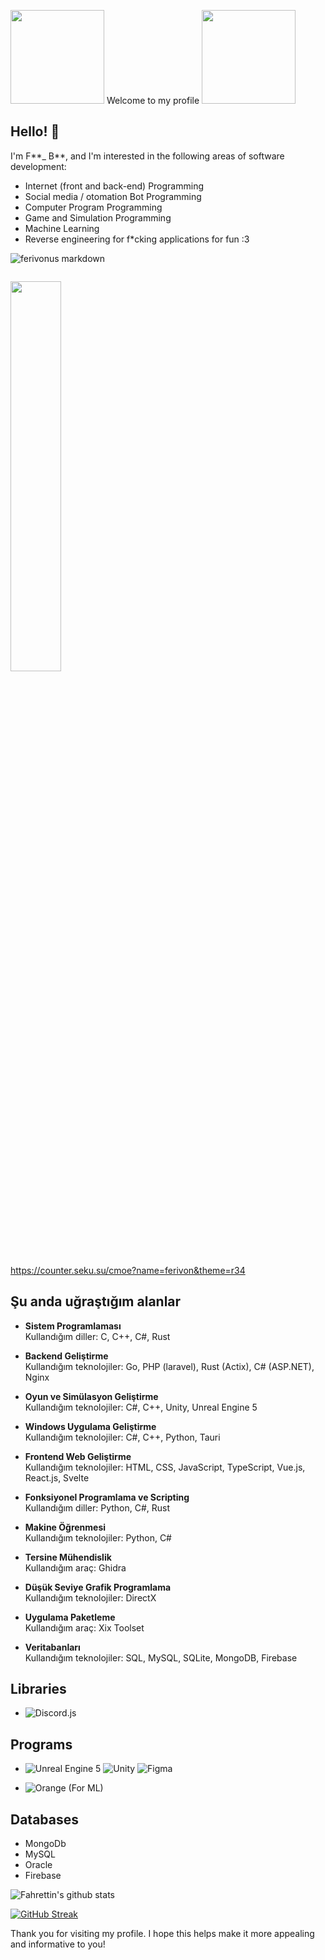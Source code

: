 <!---
Ferivonus/Ferivonus is a ✨ special ✨ repository because its `README.md` (this file) appears on your GitHub profile.
You can click the Preview link to take a look at your changes.

- 👋 Hi, I’m @Ferivonus
- 👀 I’m interested in Internet programing, and game developing
- 🌱 I’m currently learning python, Unreal engine 5, and unity
- 📫 And you can reach me on ferivonus@hotmail.com


--->

<img src="https://media.tenor.com/BJ-9w-MUVCMAAAAC/tis100-sad.gif" width="150"> Welcome to my profile <img src="https://media.tenor.com/BJ-9w-MUVCMAAAAC/tis100-sad.gif" width="150">

## Hello! 👋


I'm F**\_ B**, and I'm interested in the following areas of software development:

- Internet (front and back-end) Programming
- Social media / otomation Bot Programming
- Computer Program Programming
- Game and Simulation Programming
- Machine Learning
- Reverse engineering for f\*cking applications for fun :3

![ferivonus markdown](https://counter.seku.su/cmoe?name=ferivonus&theme=r34)

<p align=""><img src="https://komarev.com/ghpvc/?username=Ferivonus&style=flat-square&color=blue" alt=""></p>

<img width="40%" src="https://github-readme-stats.vercel.app/api/top-langs/?username=Ferivonus&layout=compact&bg_color=0d1117&border_color=0d1117&text-color:79ff97&langs_count=12&hide=ShaderLab,javascript,css,scss,html&theme=tokyonight">

https://counter.seku.su/cmoe?name=ferivon&theme=r34

## Şu anda uğraştığım alanlar

- **Sistem Programlaması**  
  Kullandığım diller: C, C++, C#, Rust

- **Backend Geliştirme**  
  Kullandığım teknolojiler: Go, PHP (laravel), Rust (Actix), C# (ASP.NET), Nginx

- **Oyun ve Simülasyon Geliştirme**  
  Kullandığım teknolojiler: C#, C++, Unity, Unreal Engine 5

- **Windows Uygulama Geliştirme**  
  Kullandığım teknolojiler: C#, C++, Python, Tauri

- **Frontend Web Geliştirme**  
  Kullandığım teknolojiler: HTML, CSS, JavaScript, TypeScript, Vue.js, React.js, Svelte

- **Fonksiyonel Programlama ve Scripting**  
  Kullandığım diller: Python, C#, Rust

- **Makine Öğrenmesi**  
  Kullandığım teknolojiler: Python, C#

- **Tersine Mühendislik**  
  Kullandığım araç: Ghidra

- **Düşük Seviye Grafik Programlama**  
  Kullandığım teknolojiler: DirectX

- **Uygulama Paketleme**  
  Kullandığım araç: Xix Toolset

- **Veritabanları**  
  Kullandığım teknolojiler: SQL, MySQL, SQLite, MongoDB, Firebase

## Libraries

- ![Discord.js](https://img.icons8.com/color/48/000000/discord-logo.png)

## Programs

- ![Unreal Engine 5](https://img.icons8.com/color/48/000000/unreal-engine.png) ![Unity](https://img.icons8.com/ios-filled/50/000000/unity.png) ![Figma](https://img.icons8.com/color/48/000000/figma.png)

- ![Orange](https://img.icons8.com/color/48/000000/orange.png) (For ML)

## Databases

- MongoDb
- MySQL
- Oracle
- Firebase

![Fahrettin's github stats](https://github-readme-stats.vercel.app/api?username=Ferivonus&show_icons=true&theme=cobalt)

[![GitHub Streak](https://streak-stats.demolab.com?user=Ferivonus&theme=dark)](https://git.io/streak-stats)

Thank you for visiting my profile. I hope this helps make it more appealing and informative to you!
